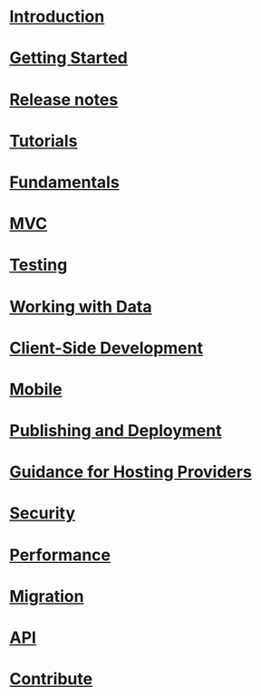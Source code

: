 # [Introduction ](index.md)
# [Getting Started](getting-started.md)
# [Release notes](https://github.com/aspnet/home/releases)
# [Tutorials](tutorials/toc.md)
# [Fundamentals](fundamentals/toc.md)
# [MVC](mvc/toc.md)
# [Testing](testing/toc.md)
# [Working with Data](data/toc.md)
# [Client-Side Development](client-side/toc.md)
# [Mobile](mobile/toc.md)
# [Publishing and Deployment](publishing/toc.md)
# [Guidance for Hosting Providers](hosting/toc.md)
# [Security](security/toc.md)
# [Performance](performance/toc.md)
# [Migration](migration/toc.md)
# [API](https://docs.asp.net/projects/api)
# [Contribute](contribute/toc.md)